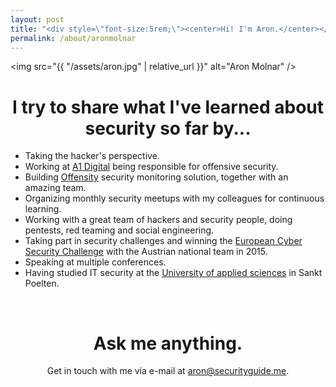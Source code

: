 ```yaml
---
layout: post
title: "<div style=\"font-size:5rem;\"><center>Hi! I'm Aron.</center></div>"
permalink: /about/aronmolnar
---
```


<img src="{{ "/assets/aron.jpg" | relative_url }}" alt="Aron Molnar" />
# <center>I try to share what I've learned about security so far by...</center>

 * Taking the hacker's perspective.
 * Working at <a href="https://a1.digital/" target="_blank" rel="noopener">A1 Digital</a> being responsible for offensive security.
 * Building <a href="https://www.offensity.com" target="_blank" rel="noopener">Offensity</a> security monitoring solution, together with an amazing team.
 * Organizing monthly security meetups with my colleagues for continuous learning.
 * Working with a great team of hackers and security people, doing pentests, red teaming and social engineering.
 * Taking part in security challenges and winning the <a href="https://europeancybersecuritychallenge.eu/" target="_blank" rel="noopener">European Cyber Security Challenge</a> with the Austrian national team in 2015.
 * Speaking at multiple conferences.
 * Having studied IT security at the <a target="_blank" rel="noopener" href="https://www.fhstp.ac.at">University of applied sciences</a> in Sankt Poelten.

<br />

# <center>Ask me anything.</center>
<center>
Get in touch with me via e-mail at <a href="&#x6d;&#x61;&#x69;&#x6c;&#x74;&#x6f;&#x3a;&#x61;&#x72;&#x6f;&#x6e;&#x40;&#x73;&#x65;&#x63;&#x75;&#x72;&#x69;&#x74;&#x79;&#x67;&#x75;&#x69;&#x64;&#x65;&#x2e;&#x6d;&#x65;">&#x61;&#x72;&#x6f;&#x6e;&#x40;&#x73;&#x65;&#x63;&#x75;&#x72;&#x69;&#x74;&#x79;&#x67;<!-- mail@example.com -->&#x75;&#x69;&#x64;&#x65;&#x2e;&#x6d;&#x65;</a>.
</center>
